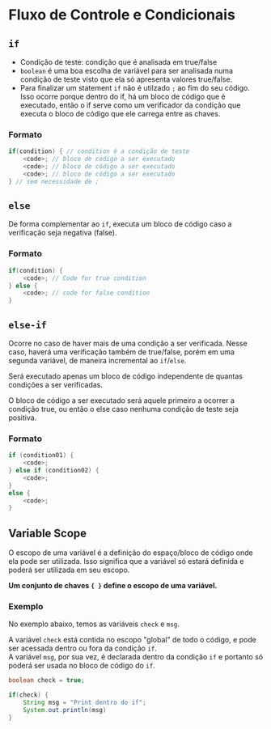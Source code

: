 # Fluxo de Controle e Condicionais

## `if`

- Condição de teste: condição que é analisada em true/false
- `boolean` é uma boa escolha de variável para ser analisada numa condição de teste visto que ela só apresenta valores true/false.
- Para finalizar um statement `if` não é utilzado `;` ao fim do seu código. Isso ocorre porque dentro do if, há um bloco de código que é executado, então o if serve como um verificador da condição que executa o bloco de código que ele carrega entre as chaves.

### Formato

```java
if(condition) { // condition é a condição de teste
    <code>; // bloco de código a ser executado
    <code>; // bloco de código a ser executado
    <code>; // bloco de código a ser executado
} // sem necessidade de ;
```

## `else`

De forma complementar ao `if`, executa um bloco de código caso a verificação seja negativa (false).

### Formato

```java
if(condition) {
    <code>; // Code for true condition
} else {
    <code>; // code for false condition
}
```

## `else-if`

Ocorre no caso de haver mais de uma condição a ser verificada. Nesse caso, haverá uma verificação também de true/false, porém em uma segunda variável, de maneira incremental ao `if`/`else`.

Será executado apenas um bloco de código independente de quantas condições a ser verificadas.

O bloco de código a ser executado será aquele primeiro a ocorrer a condição true, ou então o else caso nenhuma condição de teste seja positiva.

### Formato

```java
if (condition01) {
    <code>;
} else if (condition02) {
    <code>;
}
else {
    <code>;
}
```

## Variable Scope

O escopo de uma variável é a definição do espaço/bloco de código onde ela pode ser utilizada. Isso significa que a variável só estará definida e poderá ser utilizada em seu escopo.

**Um conjunto de chaves `{ }` define o escopo de uma variável.**

### Exemplo

No exemplo abaixo, temos as variáveis `check` e `msg`.  

A variável `check` está contida no escopo "global" de todo o código, e pode ser acessada dentro ou fora da condição `if`.  
A variável `msg`, por sua vez, é declarada dentro da condição `if` e portanto só poderá ser usada no bloco de código do `if`.

```java
boolean check = true;

if(check) {
    String msg = "Print dentro do if";
    System.out.println(msg)
}
```
